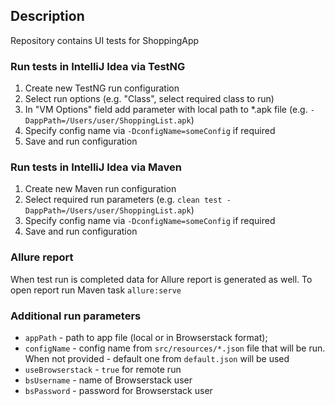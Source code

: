 ## Description
Repository contains UI tests for ShoppingApp

### Run tests in IntelliJ Idea via TestNG
1. Create new TestNG run configuration
2. Select run options (e.g. "Class", select required class to run)
3. In "VM Options" field add parameter with local path to *.apk file (e.g. `-DappPath=/Users/user/ShoppingList.apk`)
4. Specify config name via `-DconfigName=someConfig` if required
5. Save and run configuration

### Run tests in IntelliJ Idea via Maven
1. Create new Maven run configuration
2. Select required run parameters (e.g. `clean test -DappPath=/Users/user/ShoppingList.apk`)
3. Specify config name via `-DconfigName=someConfig` if required
4. Save and run configuration

### Allure report
When test run is completed data for Allure report  is generated as well. To open report run Maven task `allure:serve`

### Additional run parameters
* `appPath` - path to app file (local or in Browserstack format);
* `configName` - config name from `src/resources/*.json` file that will be run. When not provided - default one from `default.json` will be used
* `useBrowserstack` - `true` for remote run
* `bsUsername` - name of Browserstack user
* `bsPassword` - password for Browserstack user
